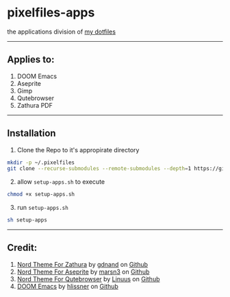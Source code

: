 # pixelfiles-apps

the applications division of [my dotfiles](https://github.com/mohannadk28/pixelfiles)

---

## Applies to:
1. DOOM Emacs
2. Aseprite
3. Gimp
4. Qutebrowser
5. Zathura PDF

---

## Installation

1. Clone the Repo to it's appropirate directory
```sh
mkdir -p ~/.pixelfiles
git clone --recurse-submodules --remote-submodules --depth=1 https://github.com/mohannadk28/pixelfiles-apps ~/.pixelfiles/pixelfiles-apps
```

2. allow `setup-apps.sh` to execute
```sh
chmod +x setup-apps.sh
```

3. run `setup-apps.sh`
```sh
sh setup-apps
```

---
## Credit:
1. [Nord Theme For Zathura](https://github.com/gdnand/zathura-nord) by [gdnand](https://github.com/gdnand/) on [Github](https://github.com/)
1. [Nord Theme For Aseprite](https://github.com/marsn3/aseprite-nord) by [marsn3](https://github.com/marsn3/) on [Github](https://github.com/)
2. [Nord Theme For Qutebrowser](https://github.com/Linuus/nord-qutebrowser) by [Linuus](https://github.com/Linuus/) on [Github](https://github.com/) 
4. [DOOM Emacs](https://github.com/doomemacs/doomemacs) by [hlissner](https://github.com/hlissner) on [Github](https://github.com/)
